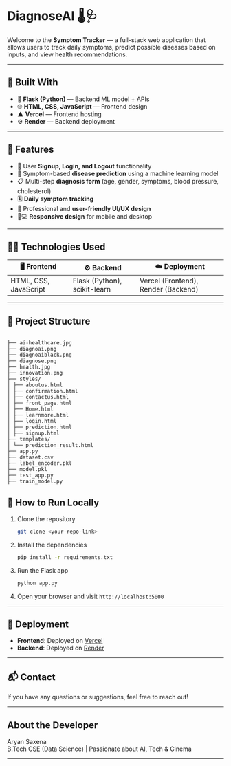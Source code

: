 # DiagnoseAI 🌡️🩺

Welcome to the **Symptom Tracker** — a full-stack web application that allows users to track daily symptoms, predict possible diseases based on inputs, and view health recommendations.

---

## 🧰 Built With

- 🐍 **Flask (Python)** — Backend ML model + APIs  
- 🌐 **HTML, CSS, JavaScript** — Frontend design  
- ▲ **Vercel** — Frontend hosting  
- ⚙️ **Render** — Backend deployment

---

## 🚀 Features

- 🔐 User **Signup, Login, and Logout** functionality  
- 🧠 Symptom-based **disease prediction** using a machine learning model  
- 📋 Multi-step **diagnosis form** (age, gender, symptoms, blood pressure, cholesterol)  
- 🗓️ **Daily symptom tracking**  
- 🎨 Professional and **user-friendly UI/UX design**  
- 📱💻 **Responsive design** for mobile and desktop

---

## 🧑‍💻 Technologies Used

| 🖥 Frontend             | ⚙️ Backend                  | ☁️ Deployment                         |
|-------------------------|-----------------------------|---------------------------------------|
| HTML, CSS, JavaScript   | Flask (Python), scikit-learn| Vercel (Frontend), Render (Backend)   |

---

## 📁 Project Structure

  
  ```
  
├── ai-healthcare.jpg
├── diagnoai.png
├── diagnoaiblack.png
├── diagnose.png
├── health.jpg
├── innovation.png
├── styles/
│ ├── aboutus.html
│ ├── confirmation.html
│ ├── contactus.html
│ ├── front_page.html
│ ├── Home.html
│ ├── learnmore.html
│ ├── login.html
│ ├── prediction.html
│ ├── signup.html
├── templates/
│ └── prediction_result.html
├── app.py
├── dataset.csv
├── label_encoder.pkl
├── model.pkl
├── test_app.py
├── train_model.py

 ```
## 📑 How to Run Locally

1. Clone the repository
    ```bash
    git clone <your-repo-link>
    ```
2. Install the dependencies
    ```bash
    pip install -r requirements.txt
    ```
3. Run the Flask app
    ```bash
    python app.py
    ```
4. Open your browser and visit `http://localhost:5000`

---
## 🚀 Deployment

- **Frontend**: Deployed on [Vercel](https://vercel.com/)
- **Backend**: Deployed on [Render](https://render.com/)

---

## 📬 Contact

If you have any questions or suggestions, feel free to reach out!

---

## About the Developer

Aryan Saxena  
B.Tech CSE (Data Science) | Passionate about AI, Tech & Cinema

---


